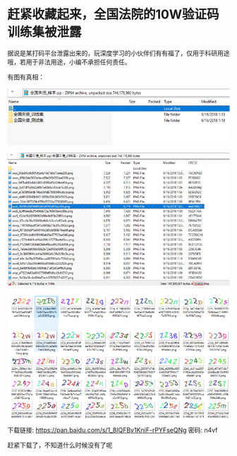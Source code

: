 # 赶紧收藏起来，全国法院的10W验证码训练集被泄露

据说是某打码平台泄露出来的，玩深度学习的小伙伴们有有福了，仅用于科研用途哦，若用于非法用途，小编不承担任何责任。

有图有真相：


![](https://github.com/spider1949/shixin_captcha/raw/master/1.png)

![](https://github.com/spider1949/shixin_captcha/raw/master/2.png)

![](https://github.com/spider1949/shixin_captcha/raw/master/3.png)


下载链接: https://pan.baidu.com/s/1_8IQFBv1KniF-rPYFseQNg 密码: n4vf

赶紧下载了，不知道什么时候没有了呢